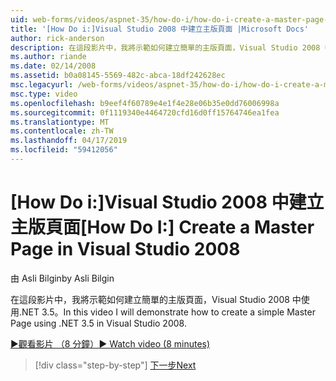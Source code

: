 ```yaml
---
uid: web-forms/videos/aspnet-35/how-do-i/how-do-i-create-a-master-page-in-visual-studio-2008
title: '[How Do i:]Visual Studio 2008 中建立主版頁面 |Microsoft Docs'
author: rick-anderson
description: 在這段影片中，我將示範如何建立簡單的主版頁面，Visual Studio 2008 中使用.NET 3.5。
ms.author: riande
ms.date: 02/14/2008
ms.assetid: b0a08145-5569-482c-abca-18df242628ec
msc.legacyurl: /web-forms/videos/aspnet-35/how-do-i/how-do-i-create-a-master-page-in-visual-studio-2008
msc.type: video
ms.openlocfilehash: b9eef4f60789e4e1f4e28e06b35e0dd76006998a
ms.sourcegitcommit: 0f1119340e4464720cfd16d0ff15764746ea1fea
ms.translationtype: MT
ms.contentlocale: zh-TW
ms.lasthandoff: 04/17/2019
ms.locfileid: "59412056"
---
```

# <a name="how-do-i-create-a-master-page-in-visual-studio-2008"></a><span data-ttu-id="b42ad-103">[How Do i:]Visual Studio 2008 中建立主版頁面</span><span class="sxs-lookup"><span data-stu-id="b42ad-103">[How Do I:] Create a Master Page in Visual Studio 2008</span></span>

<span data-ttu-id="b42ad-104">由 Asli Bilgin</span><span class="sxs-lookup"><span data-stu-id="b42ad-104">by Asli Bilgin</span></span>

<span data-ttu-id="b42ad-105">在這段影片中，我將示範如何建立簡單的主版頁面，Visual Studio 2008 中使用.NET 3.5。</span><span class="sxs-lookup"><span data-stu-id="b42ad-105">In this video I will demonstrate how to create a simple Master Page using .NET 3.5 in Visual Studio 2008.</span></span>

[<span data-ttu-id="b42ad-106">&#9654;觀看影片 （8 分鐘）</span><span class="sxs-lookup"><span data-stu-id="b42ad-106">&#9654; Watch video (8 minutes)</span></span>](https://channel9.msdn.com/Blogs/ASP-NET-Site-Videos/how-do-i-create-a-master-page-in-visual-studio-2008)

> [!div class="step-by-step"]
> [<span data-ttu-id="b42ad-107">下一步</span><span class="sxs-lookup"><span data-stu-id="b42ad-107">Next</span></span>](how-do-i-create-nested-master-page-in-visual-studio-2008.md)
